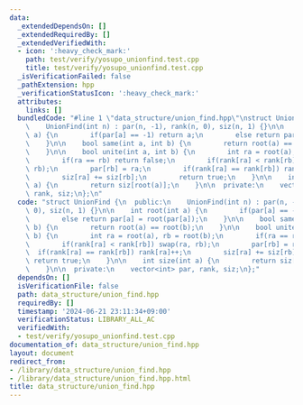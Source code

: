 ```yaml
---
data:
  _extendedDependsOn: []
  _extendedRequiredBy: []
  _extendedVerifiedWith:
  - icon: ':heavy_check_mark:'
    path: test/verify/yosupo_unionfind.test.cpp
    title: test/verify/yosupo_unionfind.test.cpp
  _isVerificationFailed: false
  _pathExtension: hpp
  _verificationStatusIcon: ':heavy_check_mark:'
  attributes:
    links: []
  bundledCode: "#line 1 \"data_structure/union_find.hpp\"\nstruct UnionFind {\n  public:\n\
    \    UnionFind(int n) : par(n, -1), rank(n, 0), siz(n, 1) {}\n\n    int root(int\
    \ a) {\n        if(par[a] == -1) return a;\n        else return par[a] = root(par[a]);\n\
    \    }\n\n    bool same(int a, int b) {\n        return root(a) == root(b);\n\
    \    }\n\n    bool unite(int a, int b) {\n        int ra = root(a), rb = root(b);\n\
    \        if(ra == rb) return false;\n        if(rank[ra] < rank[rb]) swap(ra,\
    \ rb);\n        par[rb] = ra;\n        if(rank[ra] == rank[rb]) rank[ra]++;\n\
    \        siz[ra] += siz[rb];\n        return true;\n    }\n\n    int size(int\
    \ a) {\n        return siz[root(a)];\n    }\n\n  private:\n    vector<int> par,\
    \ rank, siz;\n};\n"
  code: "struct UnionFind {\n  public:\n    UnionFind(int n) : par(n, -1), rank(n,\
    \ 0), siz(n, 1) {}\n\n    int root(int a) {\n        if(par[a] == -1) return a;\n\
    \        else return par[a] = root(par[a]);\n    }\n\n    bool same(int a, int\
    \ b) {\n        return root(a) == root(b);\n    }\n\n    bool unite(int a, int\
    \ b) {\n        int ra = root(a), rb = root(b);\n        if(ra == rb) return false;\n\
    \        if(rank[ra] < rank[rb]) swap(ra, rb);\n        par[rb] = ra;\n      \
    \  if(rank[ra] == rank[rb]) rank[ra]++;\n        siz[ra] += siz[rb];\n       \
    \ return true;\n    }\n\n    int size(int a) {\n        return siz[root(a)];\n\
    \    }\n\n  private:\n    vector<int> par, rank, siz;\n};"
  dependsOn: []
  isVerificationFile: false
  path: data_structure/union_find.hpp
  requiredBy: []
  timestamp: '2024-06-21 23:11:34+09:00'
  verificationStatus: LIBRARY_ALL_AC
  verifiedWith:
  - test/verify/yosupo_unionfind.test.cpp
documentation_of: data_structure/union_find.hpp
layout: document
redirect_from:
- /library/data_structure/union_find.hpp
- /library/data_structure/union_find.hpp.html
title: data_structure/union_find.hpp
---
```

